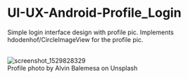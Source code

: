 # UI-UX-Android-Profile_Login
Simple login interface design with profile pic. Implements hdodenhof/CircleImageView for the profile pic. </Br> </Br>

![screenshot_1529828329](https://user-images.githubusercontent.com/39141621/41817352-17b1263e-774e-11e8-9aa6-d76014376afd.png) </Br>
Profile photo by Alvin Balemesa on Unsplash
